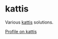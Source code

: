 # kattis

Various [kattis](https://open.kattis.com) solutions.

[Profile on kattis](https://open.kattis.com/users/p-lots)

